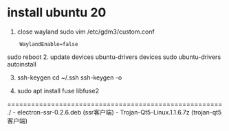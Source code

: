 # install ubuntu 20
1. close wayland
sudo vim /etc/gdm3/custom.conf 
```
    WaylandEnable=false
```
sudo reboot
2. update devices
ubuntu-drivers devices
sudo ubuntu-drivers autoinstall

3. ssh-keygen
cd ~/.ssh
ssh-keygen -o

4. sudo apt install fuse libfuse2

======================================================
./
    - electron-ssr-0.2.6.deb (ssr客户端)
    - Trojan-Qt5-Linux.1.1.6.7z (trojan-qt5 客户端)

